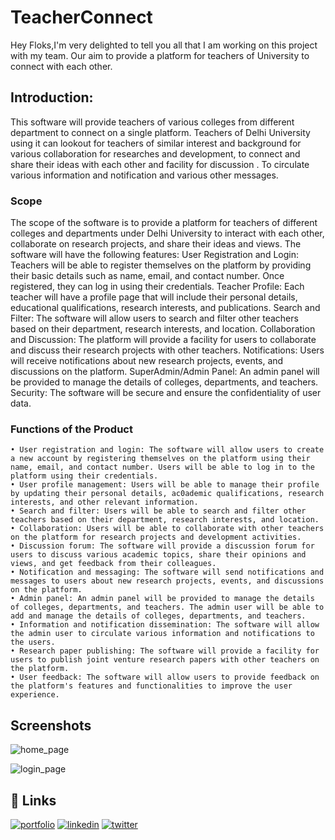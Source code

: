 
# TeacherConnect
Hey Floks,I'm very delighted to tell you all that I am working on this project with my team. Our aim to provide a platform for teachers of University to connect with each other.
## Introduction:
This software will provide teachers of various colleges from different department to connect on a single platform. Teachers of Delhi University using it can lookout for teachers of similar interest and background for various collaboration for researches and development, to connect and share their ideas with each other and facility for discussion . To circulate various information and notification and various other messages.
### Scope
The scope of the software is to provide a platform for teachers of different colleges and departments under Delhi University to interact with each other, collaborate on research projects, and share their ideas and views. The software will have the following features:
User Registration and Login: Teachers will be able to register themselves on the platform by providing their basic details such as name, email, and contact number. Once registered, they can log in using their credentials.
Teacher Profile: Each teacher will have a profile page that will include their personal details, educational qualifications, research interests, and publications.
Search and Filter: The software will allow users to search and filter other teachers based on their department, research interests, and location.
Collaboration and Discussion: The platform will provide a facility for users to collaborate and discuss their research projects with other teachers.
Notifications: Users will receive notifications about new research projects, events, and discussions on the platform.
SuperAdmin/Admin Panel: An admin panel will be provided to manage the details of colleges, departments, and teachers.
Security: The software will be secure and ensure the confidentiality of user data.

### Functions of the Product

    • User registration and login: The software will allow users to create a new account by registering themselves on the platform using their name, email, and contact number. Users will be able to log in to the platform using their credentials.
    • User profile management: Users will be able to manage their profile by updating their personal details, ac0ademic qualifications, research interests, and other relevant information.
    • Search and filter: Users will be able to search and filter other teachers based on their department, research interests, and location.
    • Collaboration: Users will be able to collaborate with other teachers on the platform for research projects and development activities.
    • Discussion forum: The software will provide a discussion forum for users to discuss various academic topics, share their opinions and views, and get feedback from their colleagues.
    • Notification and messaging: The software will send notifications and messages to users about new research projects, events, and discussions on the platform.
    • Admin panel: An admin panel will be provided to manage the details of colleges, departments, and teachers. The admin user will be able to add and manage the details of colleges, departments, and teachers.
    • Information and notification dissemination: The software will allow the admin user to circulate various information and notifications to the users.
    • Research paper publishing: The software will provide a facility for users to publish joint venture research papers with other teachers on the platform.
    • User feedback: The software will allow users to provide feedback on the platform's features and functionalities to improve the user experience.

## Screenshots

![home_page](https://user-images.githubusercontent.com/79495013/236434327-7b7f1363-8ccb-4da1-9d0c-b1583f211bf2.jpg)

![login_page](https://user-images.githubusercontent.com/79495013/236434351-7390bbde-ed43-4daa-b00f-42cb4d839b8b.jpg)

## 🔗 Links
[![portfolio](https://img.shields.io/badge/my_portfolio-000?style=for-the-badge&logo=ko-fi&logoColor=white)](https://katherineoelsner.com/)
[![linkedin](https://img.shields.io/badge/linkedin-0A66C2?style=for-the-badge&logo=linkedin&logoColor=white)](https://www.linkedin.com/)
[![twitter](https://img.shields.io/badge/twitter-1DA1F2?style=for-the-badge&logo=twitter&logoColor=white)](https://twitter.com/)

